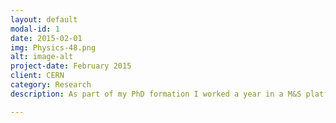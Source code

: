 ```yaml
---
layout: default
modal-id: 1
date: 2015-02-01
img: Physics-48.png
alt: image-alt
project-date: February 2015
client: CERN
category: Research
description: As part of my PhD formation I worked a year in a M&S platform. I did modelling and automation requirements such as refinements in the model (very complex discrete events model), data analytics over the complex aquisition parameters and metrics database.

---
```

